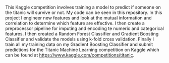 This Kaggle competition involves training a model to predict if someone on the titanic will survive or not. My code can be seen in this repository. 
In this project I engineer new features and look at the mutual information and correlation to determine which feature are effective. I then create a preprocessor 
pipeline for imputing and encoding te numeric and categorical features. I then created a Random Forest Classifier and Gradient Boosting Classifier and validate 
the models using k-fold cross validation. Finally I train all my training data on my Gradient Boosting Classifier and submit predictions for the Titanic 
Machine Learning competition on Kaggle which can be found at https://www.kaggle.com/competitions/titanic. 

